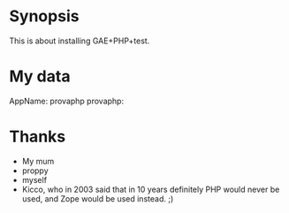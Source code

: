 Synopsis
========

This is about installing GAE+PHP+test.

My data
=======

AppName: provaphp
provaphp: 

Thanks
======

- My mum
- proppy
- myself
- Kicco, who in 2003 said that in 10 years definitely PHP would never be used, and Zope would be used instead. ;)
